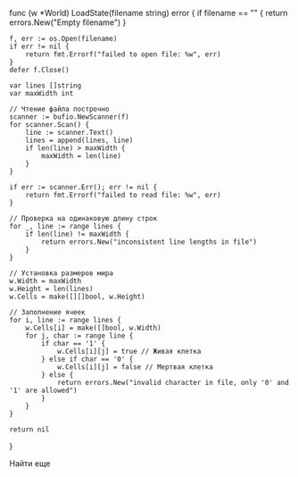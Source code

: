 func (w *World) LoadState(filename string) error {
	if filename == "" {
		return errors.New("Empty filename")
	}

	f, err := os.Open(filename)
	if err != nil {
		return fmt.Errorf("failed to open file: %w", err)
	}
	defer f.Close()

	var lines []string
	var maxWidth int

	// Чтение файла построчно
	scanner := bufio.NewScanner(f)
	for scanner.Scan() {
		line := scanner.Text()
		lines = append(lines, line)
		if len(line) > maxWidth {
			maxWidth = len(line)
		}
	}

	if err := scanner.Err(); err != nil {
		return fmt.Errorf("failed to read file: %w", err)
	}

	// Проверка на одинаковую длину строк
	for _, line := range lines {
		if len(line) != maxWidth {
			return errors.New("inconsistent line lengths in file")
		}
	}

	// Установка размеров мира
	w.Width = maxWidth
	w.Height = len(lines)
	w.Cells = make([][]bool, w.Height)

	// Заполнение ячеек
	for i, line := range lines {
		w.Cells[i] = make([]bool, w.Width)
		for j, char := range line {
			if char == '1' {
				w.Cells[i][j] = true // Живая клетка
			} else if char == '0' {
				w.Cells[i][j] = false // Мертвая клетка
			} else {
				return errors.New("invalid character in file, only '0' and '1' are allowed")
			}
		}
	}

	return nil
}

Найти еще